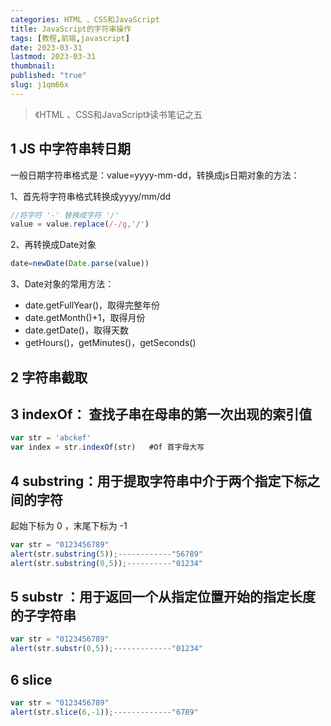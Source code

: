 ```yaml
---
categories: HTML 、CSS和JavaScript
title: JavaScript的字符串操作
tags: [教程,前端,javascript]
date: 2023-03-31
lastmod: 2023-03-31
thumbnail: 
published: "true"
slug: j1qm66x
---
```


>《HTML 、CSS和JavaScript》读书笔记之五
 

## 1 JS 中字符串转日期  

一般日期字符串格式是：value=yyyy-mm-dd，转换成js日期对象的方法：  

1、首先将字符串格式转换成yyyy/mm/dd

```js
//将字符 '-' 替换成字符 '/'
value = value.replace(/-/g,'/')
```  

2、再转换成Date对象  

```js
date=newDate(Date.parse(value))
```  

3、Date对象的常用方法：
- date.getFullYear()，取得完整年份
- date.getMonth()+1，取得月份
- date.getDate()，取得天数
- getHours()，getMinutes()，getSeconds()  

## 2 字符串截取  

## 3 indexOf： 查找子串在母串的第一次出现的索引值  

```js
var str = 'abckef'
var index = str.indexOf(str)   #Of 首字母大写
```  

## 4 substring：用于提取字符串中介于两个指定下标之间的字符  

起始下标为 0 ，末尾下标为 -1  

```js
var str = "0123456789"
alert(str.substring(5));------------"56789"
alert(str.substring(0,5));----------"01234"
```  

## 5 substr ：用于返回一个从指定位置开始的指定长度的子字符串  

```js
var str = "0123456789"
alert(str.substr(0,5));-------------"01234"
```  

## 6 slice  

```js
var str = "0123456789"
alert(str.slice(6,-1));-------------"6789"
```